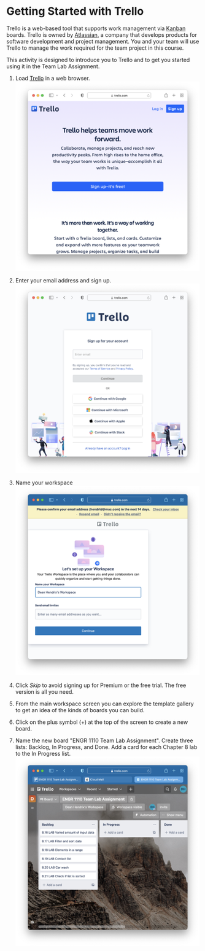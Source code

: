 # Getting Started with Trello

Trello is a web-based tool that supports work management via
[Kanban](https://en.wikipedia.org/wiki/Kanban_board) boards. Trello is owned by
[Atlassian](https://www.atlassian.com/), a company that develops products for
software development and project management. You and your team will use Trello
to manage the work required for the team project in this course.

This activity is designed to introduce you to Trello and to get you started
using it in the Team Lab Assignment.

1. Load [Trello](http://trello.com) in a web browser. ![](img/trello.png)

1. Enter your email address and sign up. ![](img/sign-up.png) 

1. Name your workspace ![workspace](img/workspace.png)

1. Click *Skip* to avoid signing up for Premium or the free trial. The free
   version is all you need.

1. From the main workspace screen you can explore the template gallery to get an
   idea of the kinds of boards you can build.

1. Click on the plus symbol (+) at the top of the screen to create a new board.


1. Name the new board "ENGR 1110 Team Lab Assignment". Create three lists:
   Backlog, In Progress, and Done. Add a card for each Chapter 8 lab to the In
   Progress list. ![assignment-board](img/assignment-board.png)

 

